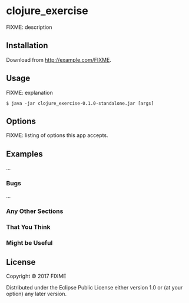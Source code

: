 # clojure_exercise

FIXME: description

## Installation

Download from http://example.com/FIXME.

## Usage

FIXME: explanation

    $ java -jar clojure_exercise-0.1.0-standalone.jar [args]

## Options

FIXME: listing of options this app accepts.

## Examples

...

### Bugs

...

### Any Other Sections
### That You Think
### Might be Useful

## License

Copyright © 2017 FIXME

Distributed under the Eclipse Public License either version 1.0 or (at
your option) any later version.
